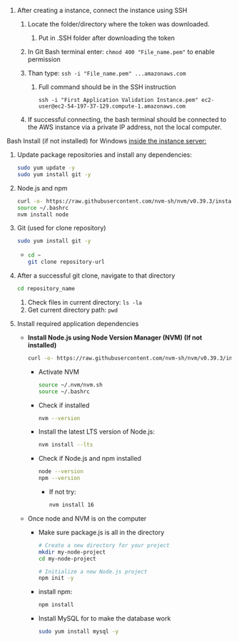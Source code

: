 1. After creating a instance, connect the instance using SSH
   1. Locate the folder/directory where the token was downloaded.
      1. Put in .SSH folder after downloading the token
      
   2. In Git Bash terminal enter: `chmod 400 "File_name.pem"` to enable permission
   
   3. Than type: `ssh -i "File_name.pem" ...amazonaws.com`
      1. Full command should be in the SSH instruction
      
         `ssh -i "First Application Validation Instance.pem" ec2-user@ec2-54-197-37-129.compute-1.amazonaws.com`
      
   4. If successful connecting, the bash terminal should be connected to the AWS instance via a private IP address, not the local computer. 

Bash Install (if not installed) for Windows <u>inside the instance server:</u>

1. Update package repositories and install any dependencies:

   ```bash
   sudo yum update -y
   sudo yum install git -y
   ```

2. Node.js and npm 

   ```bash
   curl -o- https://raw.githubusercontent.com/nvm-sh/nvm/v0.39.3/install.sh | bash
   source ~/.bashrc
   nvm install node
   ```

3. Git (used for clone repository)

   ```bash
   sudo yum install git -y
   ```

   - ```bash
     cd ~
     git clone repository-url
     ```

4. After a successful git clone, navigate to that directory

   ```bash
   cd repository_name
   ```

   1. Check files in current directory: `ls -la`
   2. Get current directory path: `pwd`

5. Install required application dependencies

   - **Install Node.js using Node Version Manager (NVM) (If not installed)**

     ```bash
     curl -o- https://raw.githubusercontent.com/nvm-sh/nvm/v0.39.3/install.sh | bash
     ```

     - Activate NVM

         ```bash
         source ~/.nvm/nvm.sh
         source ~/.bashrc
         ```

     - Check if installed

         ```bash
         nvm --version
         ```
   
     - Install the latest LTS version of Node.js:
   
       ```bash
       nvm install --lts
       ```
   
     - Check if Node.js and npm installed
   
       ```bash
       node --version
       npm --version
       ```
   
       - If not try:
   
         ```bash
         nvm install 16
         ```
   
   - Once node and NVM is on the computer
   
     - Make sure package.js is all in the directory
   
       ```bash
       # Create a new directory for your project
       mkdir my-node-project
       cd my-node-project
       
       # Initialize a new Node.js project
       npm init -y
       ```
     
       
     
     - install npm: 
     
       ```bash
       npm install
       ```
     
     - Install MySQL for to make the database work
     
       ```bash
       sudo yum install mysql -y
       ```
     
       
     
     